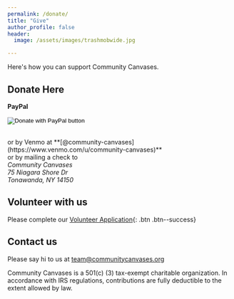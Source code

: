 ```yaml
---
permalink: /donate/
title: "Give"
author_profile: false
header:
  image: /assets/images/trashmobwide.jpg

---
```


Here's how you can support Community Canvases.

## Donate Here

**PayPal**
<form action="https://www.paypal.com/donate" method="post" target="_top">
<input type="hidden" name="hosted_button_id" value="AJWUJQ63WD5NS" />
<input type="image" src="https://www.paypalobjects.com/en_US/i/btn/btn_donateCC_LG.gif" border="0" name="submit" title="PayPal - The safer, easier way to pay online!" alt="Donate with PayPal button" />
<img alt="" border="0" src="https://www.paypal.com/en_US/i/scr/pixel.gif" width="1" height="1" />
</form>
<br>
or by Venmo at **[@community-canvases](https://www.venmo.com/u/community-canvases)**
<br>
or by mailing a check to
<address>
Community Canvases<br>75 Niagara Shore Dr<br>Tonawanda, NY 14150
</address>

## Volunteer with us

Please complete our [Volunteer Application](
https://docs.google.com/forms/d/e/1FAIpQLSeA64plpqj0yTczDMh5nxsHvzNmov6SxRbkckWIhpuCd39FVw/viewform?usp=sf_link
){: .btn .btn--success}<br>

## Contact us

Please say hi to us at [team@communitycanvases.org](mailto:team@communitycanvases.org)

Community Canvases is a 501(c) (3) tax-exempt charitable organization.
In accordance with IRS regulations, contributions are fully deductible to the extent allowed by law.
